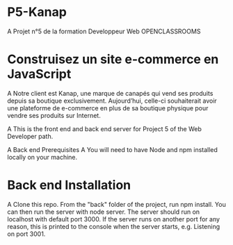 # P5-Kanap
A Projet n°5 de la formation Developpeur Web OPENCLASSROOMS


# Construisez un site e-commerce en JavaScript


 A Notre client est Kanap, une marque de canapés qui vend ses produits depuis sa boutique exclusivement. Aujourd’hui, celle-ci souhaiterait avoir une plateforme de e-commerce en plus de sa boutique physique pour vendre ses produits sur Internet.
 
 A This is the front end and back end server for Project 5 of the Web Developer path.

A Back end Prerequisites
A You will need to have Node and npm installed locally on your machine.

# Back end Installation
A Clone this repo. From the "back" folder of the project, run npm install. You can then run the server with node server. The server should run on localhost with default port 3000. If the server runs on another port for any reason, this is printed to the console when the server starts, e.g. Listening on port 3001.
